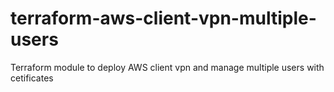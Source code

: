 # terraform-aws-client-vpn-multiple-users
Terraform module to deploy AWS client vpn and manage multiple users with cetificates
